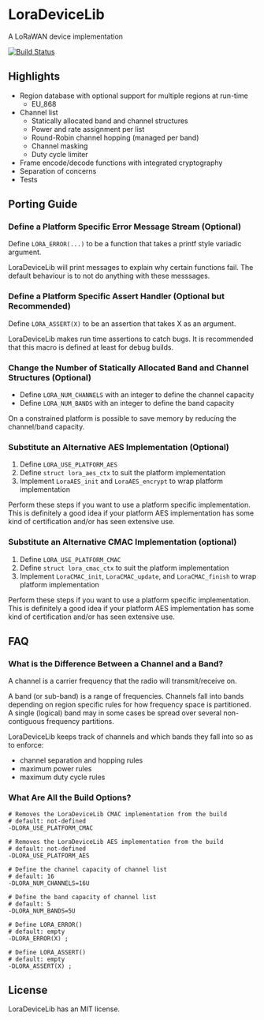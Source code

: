 LoraDeviceLib
=============

A LoRaWAN device implementation

[![Build Status](https://travis-ci.org/cjhdev/lora_device_lib.svg?branch=master)](https://travis-ci.org/cjhdev/lora_device_lib)

## Highlights

- Region database with optional support for multiple regions at run-time
    - EU_868
- Channel list
    - Statically allocated band and channel structures
    - Power and rate assignment per list
    - Round-Robin channel hopping (managed per band)
    - Channel masking
    - Duty cycle limiter
- Frame encode/decode functions with integrated cryptography
- Separation of concerns
- Tests

## Porting Guide

### Define a Platform Specific Error Message Stream (Optional)

Define `LORA_ERROR(...)` to be a function that takes a printf style variadic argument.

LoraDeviceLib will print messages to explain why certain functions fail. The
default behaviour is to not do anything with these messsages.

### Define a Platform Specific Assert Handler (Optional but Recommended)

Define `LORA_ASSERT(X)` to be an assertion that takes X as an argument.

LoraDeviceLib makes run time assertions to catch bugs. It is recommended
that this macro is defined at least for debug builds.

### Change the Number of Statically Allocated Band and Channel Structures (Optional)

- Define `LORA_NUM_CHANNELS` with an integer to define the channel capacity
- Define `LORA_NUM_BANDS` with an integer to define the band capacity

On a constrained platform is possible to save memory by reducing the channel/band
capacity.

### Substitute an Alternative AES Implementation (Optional)

1. Define `LORA_USE_PLATFORM_AES`
2. Define `struct lora_aes_ctx` to suit the platform implementation
3. Implement `LoraAES_init` and `LoraAES_encrypt` to wrap platform implementation

Perform these steps if you want to use a platform specific implementation.
This is definitely a good idea
if your platform AES implementation has some kind of certification and/or has
seen extensive use.

### Substitute an Alternative CMAC Implementation (optional)

1. Define `LORA_USE_PLATFORM_CMAC`
2. Define `struct lora_cmac_ctx` to suit the platform implementation
3. Implement `LoraCMAC_init`, `LoraCMAC_update`, and `LoraCMAC_finish` to wrap platform implementation

Perform these steps if you want to use a platform specific implementation.
This is definitely a good idea
if your platform AES implementation has some kind of certification and/or has
seen extensive use.

## FAQ

### What is the Difference Between a Channel and a Band?

A channel is a carrier frequency that the radio will transmit/receive on.

A band (or sub-band) is a range of frequencies. Channels fall into
bands depending on region specific rules for how frequency space is
partitioned. A single (logical) band may in some cases be spread over
several non-contiguous frequency partitions.

LoraDeviceLib keeps track of channels and which bands they fall into so as to enforce:

- channel separation and hopping rules
- maximum power rules
- maximum duty cycle rules

### What Are All the Build Options?

~~~
# Removes the LoraDeviceLib CMAC implementation from the build
# default: not-defined
-DLORA_USE_PLATFORM_CMAC

# Removes the LoraDeviceLib AES implementation from the build
# default: not-defined
-DLORA_USE_PLATFORM_AES

# Define the channel capacity of channel list
# default: 16
-DLORA_NUM_CHANNELS=16U

# Define the band capacity of channel list
# default: 5
-DLORA_NUM_BANDS=5U

# Define LORA_ERROR()
# default: empty
-DLORA_ERROR(X) ;

# Define LORA_ASSERT()
# default: empty
-DLORA_ASSERT(X) ;
~~~

## License

LoraDeviceLib has an MIT license.
